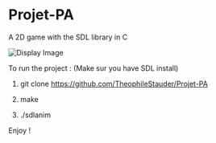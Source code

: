 # Projet-PA


A 2D game with the SDL library in C


![Display Image](https://github.com/TheophileStauder/Projet-PA/tree/master/assets/texture/screen.png)

To run the project :
(Make sur you have SDL install)


1. git clone https://github.com/TheophileStauder/Projet-PA

2. make

3. ./sdlanim


Enjoy ! 

